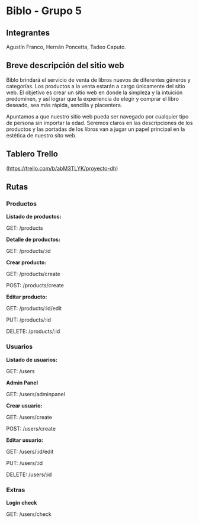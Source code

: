 # Biblo - Grupo 5

## Integrantes

Agustín Franco, Hernán Poncetta, Tadeo Caputo.

## Breve descripción del sitio web

Biblo brindará el servicio de venta de libros nuevos de diferentes géneros y categorías. Los productos a la venta estarán a cargo únicamente del sitio web. El objetivo es crear un sitio web en donde la simpleza y la intuición predominen, y así lograr que la experiencia de elegir y comprar el libro deseado, sea más rápida, sencilla y placentera.

Apuntamos a que nuestro sitio web pueda ser navegado por cualquier tipo de persona sin importar la edad. Seremos claros en las descripciones de los productos y las portadas de los libros van a jugar un papel principal en la estética de nuestro sito web.

## Tablero Trello

(https://trello.com/b/abM3TLYK/proyecto-dh)

## Rutas

### Productos

**Listado de productos:**

GET: /products

**Detalle de productos:**

GET: /products/:id

**Crear producto:**

GET: /products/create

POST: /products/create

**Editar producto:**

GET: /products/:id/edit

PUT: /products/:id

DELETE: /products/:id

### Usuarios

**Listado de usuarios:**

GET: /users

**Admin Panel**

GET: /users/adminpanel

**Crear usuario:**

GET: /users/create

POST: /users/create

**Editar usuario:**

GET: /users/:id/edit

PUT: /users/:id

DELETE: /users/:id

### Extras

**Login check**

GET: /users/check
